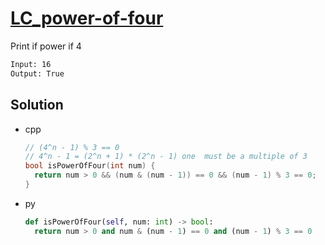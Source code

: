 # [LC_power-of-four](https://leetcode.com/problems/power-of-four)

Print if power if 4

```txt
Input: 16
Output: True
```

## Solution

* cpp

  ```cpp
  // (4^n - 1) % 3 == 0
  // 4^n - 1 = (2^n + 1) * (2^n - 1) one  must be a multiple of 3
  bool isPowerOfFour(int num) {
    return num > 0 && (num & (num - 1)) == 0 && (num - 1) % 3 == 0;
  }
  ```

* py

  ```py
  def isPowerOfFour(self, num: int) -> bool:
    return num > 0 and num & (num - 1) == 0 and (num - 1) % 3 == 0
  ```
